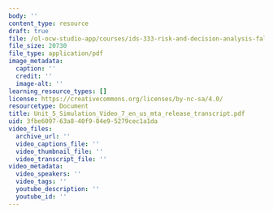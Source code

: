 ```yaml
---
body: ''
content_type: resource
draft: true
file: /ol-ocw-studio-app/courses/ids-333-risk-and-decision-analysis-fall-2021/unit_5_simulation_video_7_en_us_mta_release_transcript2.pdf
file_size: 20730
file_type: application/pdf
image_metadata:
  caption: ''
  credit: ''
  image-alt: ''
learning_resource_types: []
license: https://creativecommons.org/licenses/by-nc-sa/4.0/
resourcetype: Document
title: Unit_5_Simulation_Video_7_en_us_mta_release_transcript.pdf
uid: 3fbe6097-63a8-40f9-84e9-5279cec1a1da
video_files:
  archive_url: ''
  video_captions_file: ''
  video_thumbnail_file: ''
  video_transcript_file: ''
video_metadata:
  video_speakers: ''
  video_tags: ''
  youtube_description: ''
  youtube_id: ''
---
```

